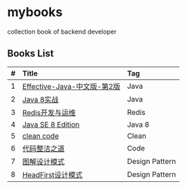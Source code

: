 # mybooks
collection book of backend developer

##  Books List

| #    | Title                                    | Tag                                      |
| :--- | :--------------------------------------- | :--------------------------------------- |
| 1    | [Effective-Java-中文版-第2版][001]                   |  Java               |
| 2    | [Java 8实战][002] | Java |
| 3    | [Redis开发与运维][003]       | Redis |
| 4    | [Java SE 8 Edition][004]       | Java 8 |
| 5    | [clean code][005]       | Clean |
| 6    | [代码整洁之道][006]       | Code |
| 7    | [图解设计模式][007]       | Design Pattern |
| 8    | [HeadFirst设计模式][008]       | Design Pattern |

[001]: https://github.com/lingyejun/mybooks/blob/master/Effective-Java-%E4%B8%AD%E6%96%87%E7%89%88-%E7%AC%AC2%E7%89%88.pdf
[002]: https://github.com/lingyejun/mybooks/blob/master/Java%208%E5%AE%9E%E6%88%98.pdf
[003]: https://github.com/lingyejun/mybooks/blob/master/Redis%E5%BC%80%E5%8F%91%E4%B8%8E%E8%BF%90%E7%BB%B4.pdf
[004]: https://github.com/lingyejun/mybooks/blob/master/The%20Java%C2%AE%20Language%20Specification%20Java%20SE%208%20Edition.pdf
[005]: https://github.com/lingyejun/mybooks/blob/master/clean%20code-%E4%BB%A3%E7%A0%81%E6%95%B4%E6%B4%81%E4%B9%8B%E9%81%93%20%E4%B8%AD%E6%96%87%E5%AE%8C%E6%95%B4%E7%89%88-%E5%B8%A6%E4%B9%A6%E7%AD%BE.pdf
[006]: https://github.com/lingyejun/mybooks/blob/master/%E3%80%90%E4%BB%A3%E7%A0%81%E6%95%B4%E6%B4%81%E4%B9%8B%E9%81%93%E3%80%91%E4%B8%AD%E6%96%87%E7%89%88%2B%E9%AB%98%E6%B8%85%E6%89%AB%E6%8F%8F%2B%E7%9B%AE%E5%BD%95.pdf
[007]: https://github.com/lingyejun/mybooks/
[008]: https://github.com/lingyejun/mybooks/
